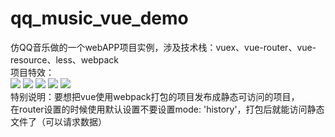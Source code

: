# qq_music_vue_demo
仿QQ音乐做的一个webAPP项目实例，涉及技术栈：vuex、vue-router、vue-resource、less、webpack
</br>
项目特效：
</br>
![](https://i.ooxx.ooo/2017/10/10/70e55f1abcac4bfe6fc8b774be51fa41.png)
![](https://i.ooxx.ooo/2017/10/10/c2ac4893d04d290efcf407a766d77ae3.png)
![](https://i.ooxx.ooo/2017/10/10/8ce1e4160747ed3b479c2cfa5216c7bd.png)
![](https://i.ooxx.ooo/2017/10/10/0bbfa845a1b4e8ef0981b3efd8c5055d.png)
![](https://i.ooxx.ooo/2017/10/10/a2c88e56f810cc36318be4d9873b2e36.png)
</br>
特别说明：要想把vue使用webpack打包的项目发布成静态可访问的项目，
         在router设置的时候使用默认设置不要设置mode: 'history'，打包后就能访问静态文件了（可以请求数据）



